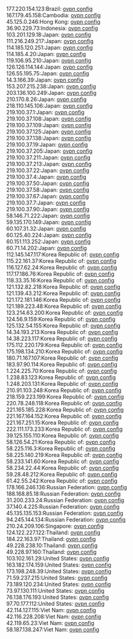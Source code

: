 177.220.154.123:Brazil: [ovpn config](vpn/177_220_154_123.ovpn)  
167.179.45.158:Cambodia: [ovpn config](vpn/167_179_45_158.ovpn)  
45.125.0.246:Hong Kong: [ovpn config](vpn/45_125_0_246.ovpn)  
36.90.229.73:Indonesia: [ovpn config](vpn/36_90_229_73.ovpn)  
103.201.129.18:Japan: [ovpn config](vpn/103_201_129_18.ovpn)  
111.216.249.217:Japan: [ovpn config](vpn/111_216_249_217.ovpn)  
114.185.120.251:Japan: [ovpn config](vpn/114_185_120_251.ovpn)  
114.185.4.20:Japan: [ovpn config](vpn/114_185_4_20.ovpn)  
119.106.95.210:Japan: [ovpn config](vpn/119_106_95_210.ovpn)  
126.126.114.144:Japan: [ovpn config](vpn/126_126_114_144.ovpn)  
126.55.195.75:Japan: [ovpn config](vpn/126_55_195_75.ovpn)  
14.3.166.39:Japan: [ovpn config](vpn/14_3_166_39.ovpn)  
153.207.215.238:Japan: [ovpn config](vpn/153_207_215_238.ovpn)  
203.136.100.249:Japan: [ovpn config](vpn/203_136_100_249.ovpn)  
210.170.8.26:Japan: [ovpn config](vpn/210_170_8_26.ovpn)  
218.110.145.106:Japan: [ovpn config](vpn/218_110_145_106.ovpn)  
219.100.37.1:Japan: [ovpn config](vpn/219_100_37_1.ovpn)  
219.100.37.108:Japan: [ovpn config](vpn/219_100_37_108.ovpn)  
219.100.37.109:Japan: [ovpn config](vpn/219_100_37_109.ovpn)  
219.100.37.125:Japan: [ovpn config](vpn/219_100_37_125.ovpn)  
219.100.37.138:Japan: [ovpn config](vpn/219_100_37_138.ovpn)  
219.100.37.19:Japan: [ovpn config](vpn/219_100_37_19.ovpn)  
219.100.37.205:Japan: [ovpn config](vpn/219_100_37_205.ovpn)  
219.100.37.211:Japan: [ovpn config](vpn/219_100_37_211.ovpn)  
219.100.37.213:Japan: [ovpn config](vpn/219_100_37_213.ovpn)  
219.100.37.22:Japan: [ovpn config](vpn/219_100_37_22.ovpn)  
219.100.37.4:Japan: [ovpn config](vpn/219_100_37_4.ovpn)  
219.100.37.50:Japan: [ovpn config](vpn/219_100_37_50.ovpn)  
219.100.37.58:Japan: [ovpn config](vpn/219_100_37_58.ovpn)  
219.100.37.67:Japan: [ovpn config](vpn/219_100_37_67.ovpn)  
219.100.37.7:Japan: [ovpn config](vpn/219_100_37_7.ovpn)  
219.100.37.90:Japan: [ovpn config](vpn/219_100_37_90.ovpn)  
58.146.71.222:Japan: [ovpn config](vpn/58_146_71_222.ovpn)  
59.135.170.149:Japan: [ovpn config](vpn/59_135_170_149.ovpn)  
60.107.31.32:Japan: [ovpn config](vpn/60_107_31_32.ovpn)  
60.125.40.224:Japan: [ovpn config](vpn/60_125_40_224.ovpn)  
60.151.113.252:Japan: [ovpn config](vpn/60_151_113_252.ovpn)  
60.71.14.202:Japan: [ovpn config](vpn/60_71_14_202.ovpn)  
112.145.147.117:Korea Republic of: [ovpn config](vpn/112_145_147_117.ovpn)  
115.22.161.37:Korea Republic of: [ovpn config](vpn/115_22_161_37.ovpn)  
116.127.62.24:Korea Republic of: [ovpn config](vpn/116_127_62_24.ovpn)  
117.17.186.76:Korea Republic of: [ovpn config](vpn/117_17_186_76.ovpn)  
118.33.35.16:Korea Republic of: [ovpn config](vpn/118_33_35_16.ovpn)  
121.132.82.218:Korea Republic of: [ovpn config](vpn/121_132_82_218.ovpn)  
121.139.43.212:Korea Republic of: [ovpn config](vpn/121_139_43_212.ovpn)  
121.172.181.146:Korea Republic of: [ovpn config](vpn/121_172_181_146.ovpn)  
121.189.223.48:Korea Republic of: [ovpn config](vpn/121_189_223_48.ovpn)  
123.214.63.200:Korea Republic of: [ovpn config](vpn/123_214_63_200.ovpn)  
124.56.9.159:Korea Republic of: [ovpn config](vpn/124_56_9_159.ovpn)  
125.132.54.155:Korea Republic of: [ovpn config](vpn/125_132_54_155.ovpn)  
14.34.193.213:Korea Republic of: [ovpn config](vpn/14_34_193_213.ovpn)  
14.38.223.117:Korea Republic of: [ovpn config](vpn/14_38_223_117.ovpn)  
175.112.220.179:Korea Republic of: [ovpn config](vpn/175_112_220_179.ovpn)  
175.198.134.210:Korea Republic of: [ovpn config](vpn/175_198_134_210.ovpn)  
180.71.167.107:Korea Republic of: [ovpn config](vpn/180_71_167_107.ovpn)  
183.97.90.114:Korea Republic of: [ovpn config](vpn/183_97_90_114.ovpn)  
1.224.225.70:Korea Republic of: [ovpn config](vpn/1_224_225_70.ovpn)  
1.238.83.123:Korea Republic of: [ovpn config](vpn/1_238_83_123.ovpn)  
1.248.203.131:Korea Republic of: [ovpn config](vpn/1_248_203_131.ovpn)  
210.91.103.248:Korea Republic of: [ovpn config](vpn/210_91_103_248.ovpn)  
218.159.223.199:Korea Republic of: [ovpn config](vpn/218_159_223_199.ovpn)  
220.78.248.118:Korea Republic of: [ovpn config](vpn/220_78_248_118.ovpn)  
221.165.185.228:Korea Republic of: [ovpn config](vpn/221_165_185_228.ovpn)  
221.167.164.152:Korea Republic of: [ovpn config](vpn/221_167_164_152.ovpn)  
221.167.251.15:Korea Republic of: [ovpn config](vpn/221_167_251_15.ovpn)  
222.111.173.233:Korea Republic of: [ovpn config](vpn/222_111_173_233.ovpn)  
39.125.155.110:Korea Republic of: [ovpn config](vpn/39_125_155_110.ovpn)  
58.126.54.21:Korea Republic of: [ovpn config](vpn/58_126_54_21.ovpn)  
58.225.116.3:Korea Republic of: [ovpn config](vpn/58_225_116_3.ovpn)  
58.225.140.219:Korea Republic of: [ovpn config](vpn/58_225_140_219.ovpn)  
58.233.141.60:Korea Republic of: [ovpn config](vpn/58_233_141_60.ovpn)  
58.234.22.44:Korea Republic of: [ovpn config](vpn/58_234_22_44.ovpn)  
59.28.48.212:Korea Republic of: [ovpn config](vpn/59_28_48_212.ovpn)  
61.42.55.242:Korea Republic of: [ovpn config](vpn/61_42_55_242.ovpn)  
178.166.246.136:Russian Federation: [ovpn config](vpn/178_166_246_136.ovpn)  
188.168.85.18:Russian Federation: [ovpn config](vpn/188_168_85_18.ovpn)  
31.200.233.24:Russian Federation: [ovpn config](vpn/31_200_233_24.ovpn)  
37.140.4.225:Russian Federation: [ovpn config](vpn/37_140_4_225.ovpn)  
45.135.135.153:Russian Federation: [ovpn config](vpn/45_135_135_153.ovpn)  
94.245.144.134:Russian Federation: [ovpn config](vpn/94_245_144_134.ovpn)  
210.24.209.106:Singapore: [ovpn config](vpn/210_24_209_106.ovpn)  
124.122.227.122:Thailand: [ovpn config](vpn/124_122_227_122.ovpn)  
184.22.163.97:Thailand: [ovpn config](vpn/184_22_163_97.ovpn)  
49.228.238.10:Thailand: [ovpn config](vpn/49_228_238_10.ovpn)  
49.228.97.160:Thailand: [ovpn config](vpn/49_228_97_160.ovpn)  
103.102.161.29:United States: [ovpn config](vpn/103_102_161_29.ovpn)  
163.182.174.159:United States: [ovpn config](vpn/163_182_174_159.ovpn)  
173.198.248.39:United States: [ovpn config](vpn/173_198_248_39.ovpn)  
71.59.237.215:United States: [ovpn config](vpn/71_59_237_215.ovpn)  
73.189.120.234:United States: [ovpn config](vpn/73_189_120_234.ovpn)  
73.97.130.111:United States: [ovpn config](vpn/73_97_130_111.ovpn)  
76.138.176.193:United States: [ovpn config](vpn/76_138_176_193.ovpn)  
97.70.177.112:United States: [ovpn config](vpn/97_70_177_112.ovpn)  
42.114.127.115:Viet Nam: [ovpn config](vpn/42_114_127_115.ovpn)  
42.116.228.208:Viet Nam: [ovpn config](vpn/42_116_228_208.ovpn)  
42.119.65.23:Viet Nam: [ovpn config](vpn/42_119_65_23.ovpn)  
58.187.138.247:Viet Nam: [ovpn config](vpn/58_187_138_247.ovpn)  
